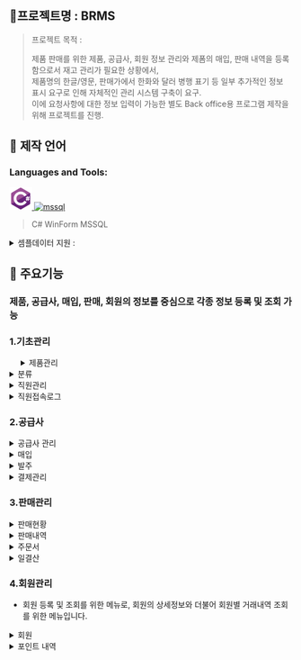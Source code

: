 

## 📌프로젝트명 : BRMS

> 프로젝트 목적 :
> 
> 제품 판매를 위한 제품, 공급사, 회원 정보 관리와 제폼의 매입, 판매 내역을 등록함으로서 재고 관리가 필요한 상황에서,<br>
> 제품명의 한글/영문, 판매가에서 한화와 달러 병행 표기 등 일부 추가적인 정보 표시 요구로 인해 자체적인 관리 시스템 구축이 요구.<br>
> 이에 요청사항에 대한 정보 입력이 가능한 별도 Back office용 프로그램 제작을 위해 프로젝트를 진행.

## 📌 제작 언어

<h3 align="left">Languages and Tools:</h3>
<p align="left"><a href="https://www.w3schools.com/cs/" target="_blank" rel="noreferrer"> <img src="https://raw.githubusercontent.com/devicons/devicon/master/icons/csharp/csharp-original.svg" alt="csharp" width="40" height="40"/> </a> <a href="https://www.microsoft.com/en-us/sql-server" target="_blank" rel="noreferrer"> <img src="https://www.svgrepo.com/show/303229/microsoft-sql-server-logo.svg" alt="mssql" width="40" height="40"/> </a> </p>

> C# WinForm
> MSSQL
> 
> 
> <div style="margin-left: 20px;">
<details>
<summary>셈플데이터 지원 :</summary>

>셈플 데이터 접근을 위한 정보를 제공<br/>
> - Address : park0684.tplinkdns.com/<br/>
> - port : 15745
> - user : testuser
> - Password : !testuser1200
> - Databse : brms_test
> - BRMS 로그인 계정
>   > 코드 : 1
>   > 패스워드 1
</details>

## 📌 주요기능

### 제품, 공급사, 매입, 판매, 회원의 정보를 중심으로 각종 정보 등록 및 조회 가능

### 1.기초관리
<div style="margin-left: 20px;">
<details>
<summary>제품관리</summary>

> - 제품명, 제품코드를 검색어로 조회도 가능하지만 제품 등록 및 기간 조건을 지정하여 조회가 가능합니다<br/>
    ![Image](https://github.com/user-attachments/assets/ae8e3119-fa61-4727-8bbb-3d664b747078)
> - 좌측 상단의 분류를 지정할 경우 지정된 분류의 상품들만 조회가 가능합니다<br/>
> - 조회된 제품을 더블클릭 하면 선택된 제품의 제품코드, 제품명, 공급사, 분류, 매입가, 판매가 설정이 가능합니다.<br/>
판매가는 설정된 환율 연동으로 자동 한화 또는 달러로 전환됩니다.<br/>
![Image](https://github.com/user-attachments/assets/c09796de-1b1f-4421-97be-ad2f0e964932)
> - 새로운 제품을 등록 할 경우 제품코드의 중복 여부를 확인 후 등록 합니다.
![Image](https://github.com/user-attachments/assets/50ed954d-22d4-48e1-8bab-67880159696d)
> - 새 제품 등록 시 공급사와 분류 지정은 필수 입니다. 
> - 제품등록정보에서는 제품의 정보뿐 아니라 매입, 판매, 변경 로그 조회가 가능합니다.
![Image](https://github.com/user-attachments/assets/65e59257-9171-46f5-83de-7a10e65960ee)
</details>
</div>

<details>
<summary>분류</summary>
  
> - 제품의 분류 지정을 위한 분류 정보를 추가 수정 할 수 있으며<br/>
> 제품 정보 및 판매 조회 시 분류를 지정하사용 가능
<div>
  <img src="https://github.com/user-attachments/assets/2319a7bc-1d64-458b-9874-cbd866a253de" alt="Image 1" width="200"/>
  <img src="https://github.com/user-attachments/assets/8d4cb6c9-aece-4e23-b773-71f052d42a0f" alt="Image 2" width="200"/>
  <img src="https://github.com/user-attachments/assets/2c63cba8-ec8b-487a-a997-40e8781df3c7" alt="Image 3" width="200"/>
</div>
</details>

<details>
<summary>직원관리</summary>

> - 업무를 위한 직원을 등록하거나 정보를 수정 할 수 있는 메뉴입니다.
> - 직원 등록 및 권한 부여를 통해 업무에 따른 정보 접근 및 제어를 제한 할 수 있습니다.<br/>
> - 직원 권한은 조회와 등록/수정, 출력, 엑셀저장 등 4가지 권한을 각 메뉴마다 지정이 가능합니다.
> - ![Image](https://github.com/user-attachments/assets/908c058e-50f3-4989-9420-c85635c40fc1)
> - 직원코드는 채번코드로 별도 지정하지 못하고 자동으로 등록 순서에 따라 부여됩니다.
> - 직원 비밀번호는 암호화 처리 되며, 분실시 확인은 불가능하므로 수정을 통해 초기화 할 수 있습니다.
</details>

<details>
<summary>직원접속로그</summary> 

> - 정보 조회 또는 수정 시 시간과 행위 내용을 조회 할 수 있는 메뉴입니다.
> - 조회 메뉴에서 전체 조회 등의 경우 상세정보를 확인 할 수 없으나<br/>
> - 특정 제품, 회원, 거래, 매입 등의 채번코드 확인이 가능한 상세내역을 조회 할 경우<br/> 그 조회 대상도 확인이 가능합니다.
</details>

### 2.공급사 
<details>
<summary>공급사 관리</summary>

> - 거래중인 공급사 정보를 등록하는 메뉴로,<br/>
> - 매입, 발주, 결제시 공급사 정보 연동 필요로 필수 등록 항목 입니다.
</details>

<details>
<summary>매입</summary>

> - 각 공급사별로 매입 또는 반품으로 전표 등록이 가능하며,<br/>
> - 등록된 매입 제품은 각 제품의 제고에 즉시 반영 됩니다<br/>
> - 매입금액은 제품의 매입단가에 반영이 우선이나 개별로 변경하여 입력이 가능하며,<br/>
> - 합산된 매입액은 해당 공급사의 미수잔액에 반영이 됩니다.
> - ![Image](https://github.com/user-attachments/assets/c683c666-6da0-4b90-9260-9f4ea3dfc226)
</details>
<details>
<summary>발주</summary>

> - 각 공급사별로 매입 또는 반품으로 전표 등록이 가능하며,<br/> 
> - 등록된 매입 제품은 각 재고 및 공급사 미수 잔액에 영향을 주지 않습니다.
> - 입고완료 등 상태를 변경 할 수 있습니다.
</details>

<details>
<summary>결제관리</summary>

> - 각 공급사별로 미수잔액 조회 및 결제 등록하는 메뉴입니다<br/>
> - 결제유형은 현금, 계좌이체, 카드, 어음이 있으며<br/>
> - 할인 및 쿠폰과 같은 공급사의 지원 사항등도 반영이 가능합니다
> - ![Image](https://github.com/user-attachments/assets/709d868f-bf6e-4ef9-8bda-400fa9ac3883)
</details>

### 3.판매관리
<details>
<summary>판매현황</summary>

> - 제품 판매 현황을 공급사별, 분류별, 제품별, 일자별로 조회 할 수 있는 메뉴입니다.<br/>
> - 판매된 수량과 금액이 합산되어 표시되며, 이익은 판매분에 대한 이익율로 계산됩니다.<br/>
> - 공급사별, 분류별, 제품별은 일자별 조회 체크 시 각항목이 일자별로 구분되어 조회가 됩니다.
> - ![Image](https://github.com/user-attachments/assets/8cc195d2-5696-460d-a334-aef0aef3afca)
</details>

<details>
<summary>판매내역</summary>

> - 판매 등록한 거래건을 조회를 할 수 있는 메뉴로<br/>
> - 각 거래금액에 대해 상세히 조회 가능 합니다.<br/>
> - 거래건 선택 시 거래 상세내역에서 제품 및 수량, 결제, 배송지 등의 상세 정보 확인 가능 합니다.<br/>
> - 거래 등록 버튼 클릭 시 판매등록이 가능합니다.<br/>
>   >판매등록<br/>
>   > - 판매 등록은 회원 지정과 비회원으로 등록이 가능하며, <br/>회원이 선택된 상태에서 배송지 등록시 회원의 주소가 기본으로 설정되나 수정도 가능합니다<br/>
>   > - 결제는 현금,카드,계좌이체,포인트로 가능 하나<br/>카드 결제의 경우 실제 카드 승인이 아닌 카드 매출로 기록 합니다.<br/>
>   > - 판매등록 시 입력된 제품의 수량 만큼 재고에 즉시 반영됩니다.
>   
> 판매내역은 수정이 불가능하나, 거래건을 조회 후 반품처리를 할 수 있음<br/>
> 반품은 기존 거래건을 삭제하는 것이 아닌 새로운 반품 거래건을 등록 하는 것임
</details>

<details>
<summary>주문서</summary>

> 메일 등 비대변 견적 또는 주문의 경우 주문서 등록을 통해 접수시 사용 합니다.
> 주문수량과 판매 가능 수량을 별도로 입력 할 수 있으며,<br/>
> 상황에 따라 판매 금액이 달라질 수 있으로 제안액이라는 부분으로 실제 판매 금액을 조정 처리 할 수 있습니다.<br/>
> 주문,판매,취소 선택을 통해 주문서 상태를 변경 할 수 있으며,<br/>
> 판매 상태로 등록 할 경우 제안 수량과 금액으로 판매 등록 메뉴를 즉시 실행하여 등록 할 수 있습니다<br/>
</details>

<details>
<summary>일결산</summary>

> - 제품의 판매, 매입, 재고 정보를 일별로 기록하여,<br/> 이후 상품 정보가 수정되어도 판매시점(정확하게는 일정산 시점)의 정보로 매출 및 수불 등 현황 조회가 가능합나다.<br/><br/>
>   > 주요 항목 설명
>   > - 기초재고 : 해당일자 시작시 보유하고 시작하는 재고입니다.<br/> 기초 재고액은 기초량 X 매입단가를 기준으로 작성됩니다.<br/>
>   > - 기말재고 : 해당일자 종료시 보유하고 이는 재고입니다.<br/> 생성시점의 현재고를 기준으로 역산하여 재고량을 계산하며 기말량 X 매입단가를 기준으로 작성됩니다.<br/>
>   > - 장부상재고 : 기초재고 + 매입 - 판매 수량으로<br/> 실제로 보유 하고 있어야 할 재고입니다.<br/>
>   > - 재고로스 : 기말재고와 장부상재고액이 차이가 발생 할 경우 표시됩니다.<br/>
>   > - 매출원가 : 이익율 계산을 위한 원가 입니다.<br/> 최종매입 원가법을 적용하여 기초재고 + 매입량 - 기말재고로 계산됩니다.<br/>
> - 매입,판매 정보를 직접 조회 하는 것이 아니므로 서버부하를 최소화 할 수 있으나,<br/> 제품별의 경우 분류 또는 제품이 지정되지 않을 경우 조회 시간이 오래 걸릴 수 있습니다.<br/>
> - 일정산은 현재날짜를 기준으로 전일까지만 작성 가능하며,<br/> 이미 작성한 날짜로 매입,판매 변경 사항이 있을 경우 재생성 대상이 됩니다.<br/>
> - 재고의 경우 직전날짜의 기말재고를 반영하나,<br/> 이전 날짜의 결산 정보가 없다면 현재고를 기준으로 매입과 판매분을 역산하여 생성합니다.<br/>
> - 일결산은 일자별, 제품별, 분류별로 각 다른 메뉴에서 조회가 가능합니다.
</details>

### 4.회원관리
- 회원 등록 및 조회를 위한 메뉴로, 회원의 상세정보와 더불어 회원별 거래내역 조회를 위한 메뉴입니다.
<details>
<summary>회원</summary>

> - 회원을 등록하거나 상세정보를 조회 할 수 있는 메뉴입니다.
> - 검색 또는 등록/수정일자, 판매일자 지정을 통해 조회 할 수 있습니다.
> - 회원의 정보중 전화번호는 개인정보보호를 위해 암호화 처리되었으며<br/> 일괄 조회시에는 전화번호 가운데 2자리가 **로 표시됩니다.<br/>
> - 회원 더블 클릭을 통해 상세정보를 조회 할 수 있으며, 이때 전화번호는 복호화되어 전화번호 모두 조회가 가능합니다.
> - 회원 정보 상세내역에서 주문과 거래건을 조회 할 수 있는 탭이 있어 개별 조회가 가능합니다.
> - 국가 지정은 D/B에 기록되어 있는 정보를 기준으로 반영되며, 새 회원등록 시 기본적으로 대한민국으로 지정되어 있어 별도 수정이 필요합니다.
</details>
<details>
<summary>포인트 내역 </summary>

> - 회원의 포인트 적립, 사용 정보를 일괄 조회 하는 메뉴입니다.
> - 판매 또는 반품 거래시 적립과 사용된 포인트를 따로 표시하며,<br/>
> - 회원정보와 거래 선택을 하여 조회 할 수 있습니다.
</details>

